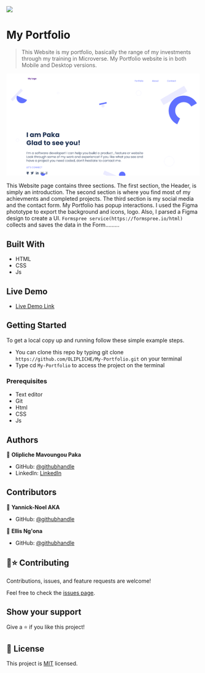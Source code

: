 ![](https://img.shields.io/badge/Microverse-blueviolet)

# My Portfolio

>This Website is my portfolio, basically the range of my investments through my training in Microverse. My Portfolio website is in both Mobile and Desktop versions.

![screenshot](image/short.png)

This Website page contains three sections. The first section, the Header, is simply an introduction. The second section is where you find most of my achievments and completed projects. The third section is my social media and the contact form. My Portfolio has popup interactions. I used the Figma phototype to export the background and icons, logo. Also, I parsed a Figma design to create a UI. `Formspree service(https://formspree.io/html)` collects and saves the data in the Form.........

## Built With

- HTML
- CSS
- Js

## Live Demo
- [Live Demo Link](https://paka-my-portfolio.netlify.app/)

## Getting Started
To get a local copy up and running follow these simple example steps.

- You can clone this repo by typing git clone `https://github.com/OLIPLICHE/My-Portfolio.git` on your terminal
- Type cd `My-Portfolio` to access the project on the terminal

### Prerequisites
- Text editor
- Git
- Html
- CSS
- Js

## Authors
👤 **Olipliche Mavoungou Paka**
- GitHub: [@githubhandle](https://github.com/OLIPLICHE)
- LinkedIn: [LinkedIn](https://www.linkedin.com/in/olipliche-paka-mavoungou/)

## Contributors
👤 **Yannick-Noel AKA**
- GitHub: [@githubhandle](https://github.com/codecaiine)

👤 **Ellis Ng'ona**
- GitHub: [@githubhandle](https://github.com/mwanawabangona)

## 🤝⭐️ Contributing

Contributions, issues, and feature requests are welcome!

Feel free to check the [issues page](https://github.com/OLIPLICHE/My-Portfolio/issues).

## Show your support

Give a ⭐️ if you like this project!

## 📝 License

This project is [MIT](./MIT.md) licensed.
